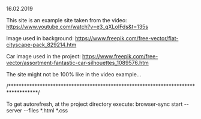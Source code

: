 16.02.2019  


This site is an example site taken from the video: https://www.youtube.com/watch?v=e3_qXLoIFds&t=135s

Image used in background: https://www.freepik.com/free-vector/flat-cityscape-pack_829214.htm

Car image used in the project:
https://www.freepik.com/free-vector/assortment-fantastic-car-silhouettes_1089576.htm

The site might not be 100% like in the video example...

/***********************************************************************************/

To get autorefresh, at the project directory execute:
	browser-sync start --server --files *.html *.css